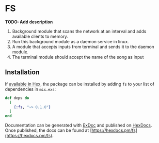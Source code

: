 # FS

**TODO: Add description**

1) Background module that scans the network at an interval and adds available clients to memory.
2) Run this background module as a daemon service in linux.
3) A module that accepts inputs from terminal and sends it to the daemon module.
4) The terminal module should accept the name of the song as input

## Installation

If [available in Hex](https://hex.pm/docs/publish), the package can be installed
by adding `fs` to your list of dependencies in `mix.exs`:

```elixir
def deps do
  [
    {:fs, "~> 0.1.0"}
  ]
end
```

Documentation can be generated with [ExDoc](https://github.com/elixir-lang/ex_doc)
and published on [HexDocs](https://hexdocs.pm). Once published, the docs can
be found at [https://hexdocs.pm/fs](https://hexdocs.pm/fs).


